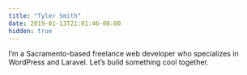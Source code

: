 ```yaml
---
title: "Tyler Smith"
date: 2019-01-13T21:01:46-08:00
hidden: true
---
```

I’m a Sacramento-based freelance web developer who specializes in WordPress and Laravel. Let’s build something cool together.
